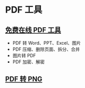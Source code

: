 # PDF 工具

## [免费在线 PDF 工具](https://tiomg.org/pdf)

- PDF 转 Word、PPT、Excel、图片
- PDF 压缩、删除页面、拆分、合并
- 图片转 PDF
- PDF 加密、解密

## [PDF 转 PNG](https://pdf2png.com/zh/)

